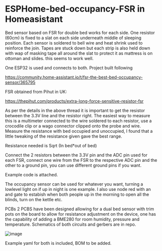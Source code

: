 # ESPHome-bed-occupancy-FSR in Homeasistant

Bed sensor based on FSR for double bed works for each side. One resistor (60cm) is fixed to a slat on each side underneath middle of sleeping position. Each sensor is soldered to bell wire and heat shrink used to reinforce the join. Tapes are stuck down but each strip is also held down with wap of masking tape all around the slat to protect it as mattress is on ottoman and slides. this seems to work well.

One ESP32 is used and connects to both. Project built following 

https://community.home-assistant.io/t/fsr-the-best-bed-occupancy-sensor/365795

FSR obtained from Pihut in UK:

https://thepihut.com/products/extra-long-force-sensitive-resistor-fsr

As per the details in the above thread it is important to get the resistor between the 3.3V line and the resistor right. The easiest way to measure this is a multimeter connected to the wire soldered to each resistor, use a crocodile clip or a wago connector clipped onto the probe and wire. Measure the resistance with bed occupied and unoccupied, I found that a little tweaking of the resistance given gave the best range.

Resistance needed is Sqrt (In bed*out of bed)

Connect the 2 resistors between the 3.3V pin and the ADC pin used for each FSR, connect one wire from the FSR to the respective ADC pin and the other to a ground pin, you can use different ground pins if you want.

Example code is attached. 

The occupancy sensor can be used for whatever you want, turning a lowlevel light on if up in night is one example. I also use node red with an and gate to estabish when both people up in the morning to open all the blinds, turn on the kettle etc.

PCBs
2 PCBS have been designed allowing for a dual bed sensor with trim pots on the board to allow for resistance adjustment on the device, one has the capability of adding a BME280 for room humidity, pressure and temperature. Schematics of both circuits and gerbers are in repo.

![image](https://user-images.githubusercontent.com/25230544/179230641-26b3b8c0-e3bf-4bc9-a9b1-91147b33f9e2.png)


Example yaml for both is included, BOM to be added.
